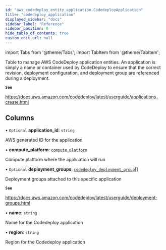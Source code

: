 ```yaml
---
id: "aws_codedeploy_entity_application.CodedeployApplication"
title: "codedeploy_application"
displayed_sidebar: "docs"
sidebar_label: "Reference"
sidebar_position: 0
hide_table_of_contents: true
custom_edit_url: null
---
```


import Tabs from '@theme/Tabs';
import TabItem from '@theme/TabItem';

Table to manage AWS CodeDeploy application entities. An application is simply a name or container used
by CodeDeploy to ensure that the correct revision, deployment configuration, and deployment group are
referenced during a deployment.

**`See`**

https://docs.aws.amazon.com/codedeploy/latest/userguide/applications-create.html

## Columns

• `Optional` **application\_id**: `string`

AWS generated ID for the application

• **compute\_platform**: [`compute_platform`](../enums/aws_codedeploy_entity_application.ComputePlatform.md)

Compute platform where the application will run

• `Optional` **deployment\_groups**: [`codedeploy_deployment_group`](aws_codedeploy_entity_deploymentGroup.CodedeployDeploymentGroup.md)[]

Deployment groups attached to this specific application

**`See`**

https://docs.aws.amazon.com/codedeploy/latest/userguide/deployment-groups.html

• **name**: `string`

Name for the Codedeploy application

• **region**: `string`

Region for the Codedeploy application
